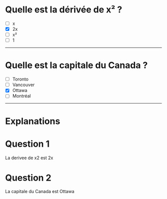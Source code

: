 # Quelle est la dérivée de x² ?

- [ ] x
- [x] 2x
- [ ] x²
- [ ] 1

---

# Quelle est la capitale du Canada ?

- [ ] Toronto
- [ ] Vancouver
- [x] Ottawa
- [ ] Montréal

---

# Explanations

# Question 1
La derivee de x2 est 2x

# Question 2
La capitale du Canada est Ottawa